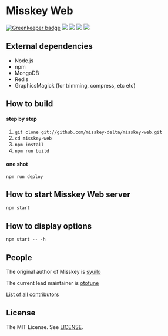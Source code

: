 # Misskey Web

[![Greenkeeper badge](https://badges.greenkeeper.io/misskey-delta/misskey-web.svg)](https://greenkeeper.io/)
[![][travis-badge]][travis-link]
[![][gemnasium-badge]][gemnasium-link]
[![][david-dev-badge]][david-dev-link]
[![][mit-badge]][mit]

## External dependencies
* Node.js
* npm
* MongoDB
* Redis
* GraphicsMagick (for trimming, compress, etc etc)

## How to build
#### step by step
1. `git clone git://github.com/misskey-delta/misskey-web.git`
2. `cd misskey-web`
3. `npm install`
4. `npm run build`

#### one shot
`npm run deploy`

## How to start Misskey Web server
`npm start`

## How to display options
`npm start -- -h`

## People

The original author of Misskey is [syuilo](https://github.com/syuilo)

The current lead maintainer is [otofune](https://github.com/otofune)

[List of all contributors](https://github.com/misskey-delta/misskey-web/graphs/contributors)

## License
The MIT License. See [LICENSE](LICENSE).

[mit]:             http://opensource.org/licenses/MIT
[mit-badge]:       https://img.shields.io/badge/license-MIT-444444.svg?style=flat-square
[travis-link]:     https://travis-ci.org/misskey-delta/misskey-web
[travis-badge]:    https://img.shields.io/travis/misskey-delta/misskey-web/master.svg?style=flat-square
[gemnasium-link]:  https://gemnasium.com/misskey-delta/misskey-web
[gemnasium-badge]: https://img.shields.io/gemnasium/misskey-delta/misskey-web.svg?style=flat-square
[david-dev-link]:  https://david-dm.org/misskey-delta/misskey-web?type=dev
[david-dev-badge]: https://img.shields.io/david/dev/misskey-delta/misskey-web.svg?style=flat-square
